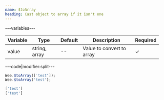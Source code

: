 ```yaml
---
name: $toArray
heading: Cast object to array if it isn't one
---
```


---variables---

| Variable | Type | Default | Description | Required |
| -- | -- | -- | -- | -- |
| value | string, array | -- | Value to convert to array | ✓ |

---code|modifier:split---

```javascript
Wee.$toArray(['test']);
Wee.$toArray('test');
```

```javascript
['test']
['test']
```